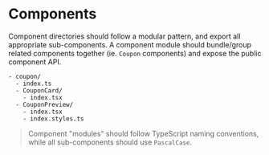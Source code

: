# Components

Component directories should follow a modular pattern, and export all appropriate sub-components. A component module should bundle/group related components together (ie. `Coupon` components) and expose the public component API.

```
- coupon/
  - index.ts
  - CouponCard/
    - index.tsx
  - CouponPreview/
    - index.tsx
    - index.styles.ts
```

> Component "modules" should follow TypeScript naming conventions, while all sub-components should use `PascalCase`.
